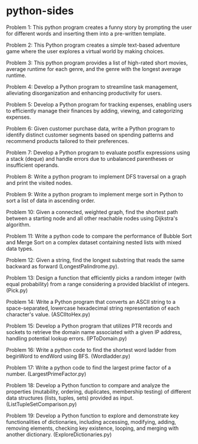 # python-sides

Problem 1: This python program creates a funny story by prompting the user for different words and inserting them into a pre-written template.

Problem 2: This Python program creates a simple text-based adventure game where the user explores a virtual world by making choices.

Problem 3: This python program provides a list of high-rated short movies, average runtime for each genre, and the genre with the longest average runtime.

Problem 4: Develop a Python program to streamline task management, alleviating disorganization and enhancing productivity for users.

Problem 5: Develop a Python program for tracking expenses, enabling users to efficiently manage their finances by adding, viewing, and categorizing expenses.

Problem 6: Given customer purchase data, write a Python program to identify distinct customer segments based on spending patterns and recommend products tailored to their preferences.

Problem 7: Develop a Python program to evaluate postfix expressions using a stack (deque) and handle errors due to unbalanced parentheses or insufficient operands.

Problem 8: Write a python program to implement DFS traversal on a graph and print the visited nodes.

Problem 9: Write a python program to implement merge sort in Python to sort a list of data in ascending order.

Problem 10: Given a connected, weighted graph, find the shortest path between a starting node and all other reachable nodes using Dijkstra's algorithm.

Problem 11: Write a python code to compare the performance of Bubble Sort and Merge Sort on a complex dataset containing nested lists with mixed data types. 

Problem 12: Given a string, find the longest substring that reads the same backward as forward (LongestPalindrome.py).

Problem 13: Design a function that efficiently picks a random integer (with equal probability) from a range considering a provided blacklist of integers. (Pick.py)

Problem 14: Write a Python program that converts an ASCII string to a space-separated, lowercase hexadecimal string representation of each character's value. (ASCIItoHex.py)

Problem 15: Develop a Python program that utilizes PTR records and sockets to retrieve the domain name associated with a given IP address, handling potential lookup errors. (IPToDomain.py)

Problem 16: Write a python code to find the shortest word ladder from beginWord to endWord using BFS. (Wordladder.py)

Problem 17: Write a python code to find the largest prime factor of a number. (LargestPrimeFactor.py)

Problem 18: Develop a Python function to compare and analyze the properties (mutability, ordering, duplicates, membership testing) of different data structures (lists, tuples, sets) provided as input. (ListTupleSetComparison.py)

Problem 19: Develop a Python function to explore and demonstrate key functionalities of dictionaries, including accessing, modifying, adding, removing elements, checking key existence, looping, and merging with another dictionary. (ExploreDictionaries.py)
